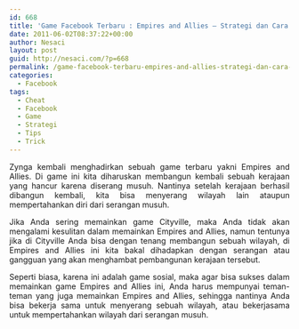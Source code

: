 ```yaml
---
id: 668
title: 'Game Facebook Terbaru : Empires and Allies – Strategi dan Cara Main'
date: 2011-06-02T08:37:22+00:00
author: Nesaci
layout: post
guid: http://nesaci.com/?p=668
permalink: /game-facebook-terbaru-empires-and-allies-strategi-dan-cara-main/
categories:
  - Facebook
tags:
  - Cheat
  - Facebook
  - Game
  - Strategi
  - Tips
  - Trick
---
```

<p style="text-align: justify;">
  Zynga kembali menghadirkan sebuah game terbaru yakni Empires and Allies. Di game ini kita diharuskan membangun kembali sebuah kerajaan yang hancur karena diserang musuh. Nantinya setelah kerajaan berhasil dibangun kembali, kita bisa menyerang wilayah lain ataupun mempertahankan diri dari serangan musuh.
</p>

<p style="text-align: justify;">
  Jika Anda sering memainkan game Cityville, maka Anda tidak akan mengalami kesulitan dalam memainkan Empires and Allies, namun tentunya jika di Cityville Anda bisa dengan tenang membangun sebuah wilayah, di Empires and Allies ini kita bakal dihadapkan dengan serangan atau gangguan yang akan menghambat pembangunan kerajaan tersebut.
</p>

<p style="text-align: justify;">
  Seperti biasa, karena ini adalah game sosial, maka agar bisa sukses dalam memainkan game Empires and Allies ini, Anda harus mempunyai teman-teman yang juga memainkan Empires and Allies, sehingga nantinya Anda bisa bekerja sama untuk menyerang sebuah wilayah, atau bekerjasama untuk mempertahankan wilayah dari serangan musuh.
</p>